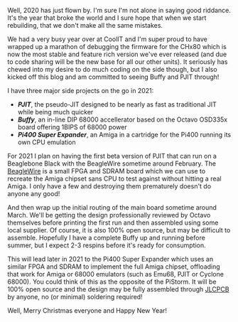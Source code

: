 Well, 2020 has just flown by. I'm sure I'm not alone in saying good riddance. It's the year that broke the world and I sure hope that when we start rebuilding, that we don't make all the same mistakes.

We had a very busy year over at CoolIT and I'm super proud to have wrapped up a marathon of debugging the firmware for the CHx80 which is now the most stable and feature rich version we've ever released (and due to code sharing will be the new base for all our other units). It seriously has chewed into my desire to do much coding on the side though, but I also kicked off this blog and am committed to seeing Buffy and PJIT through!

I have three major side projects on the go in 2021:
- _**PJIT**_, the pseudo-JIT designed to be nearly as fast as traditional JIT while being much quicker
- _**Buffy**_, an in-line DIP 68000 accellerator based on the Octavo OSD335x board offering 1BIPS of 68000 power
- _**Pi400 Super Expander**_, an Amiga in a cartridge for the Pi400 running its own CPU emulation

For 2021 I plan on having the first beta version of PJIT that can run on a Beaglebone Black with the BeagleWire sometime around February. The [BeagleWire](https://www.crowdsupply.com/qwerty-embedded-design/beaglewire) is a small FPGA and SDRAM board which we can use to recreate the Amiga chipset sans CPU to test against without hitting a real Amiga. I only have a few and destroying them prematurely doesn't do anyone any good!

And then wrap up the initial routing of the main board sometime around March. We'll be getting the design professionally reviewed by Octavo themselves before printing the first run and then assembled using some local supplier. Of course, it is also 100% open source, but may be difficult to assemble. Hopefully I have a complete Buffy up and running before summer, but I expect 2-3 respins before it's ready for consumption.

This will lead later in 2021 to the Pi400 Super Expander which uses an similar FPGA and SDRAM to implement the full Amiga chipset, offloading that work for Amiga or 68000 emulators (such as Emu68, PJIT or Cyclone 68000). You could think of this as the opposite of the PiStorm. It will be 100% open source and the design may be fully assembled through [JLCPCB](https://jlcpcb.com) by anyone, no (or minimal) soldering required!

Well, Merry Christmas everyone and Happy New Year!
